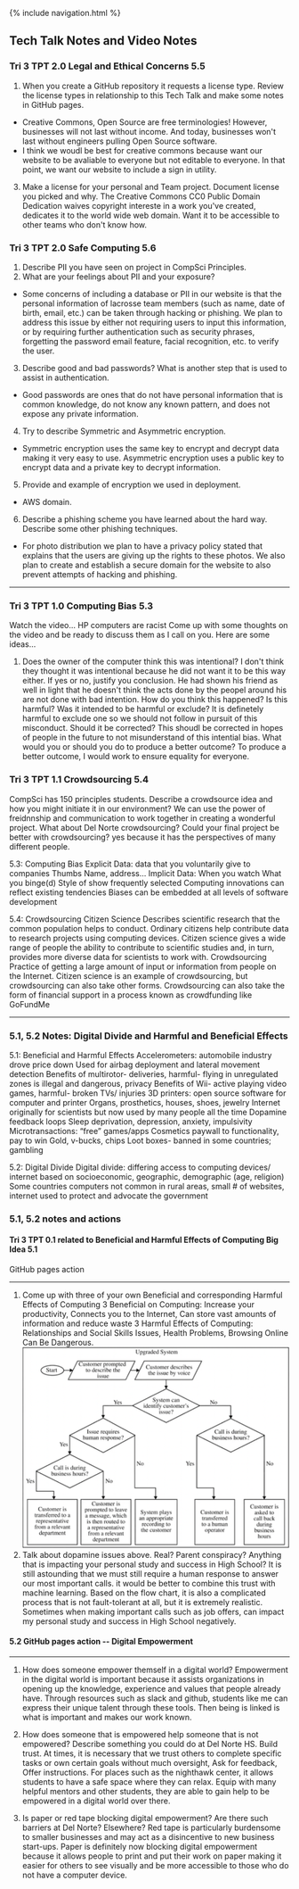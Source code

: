 {% include navigation.html %}

## Tech Talk Notes and Video Notes

### Tri 3 TPT 2.0 Legal and Ethical Concerns 5.5
1. When you create a GitHub repository it requests a license type. Review the license types in relationship to this Tech Talk and make some notes in GitHub pages.
- Creative Commons, Open Source are free terminologies! However, businesses will not last without income. And today, businesses won't last without engineers pulling Open Source software.
- I think we woudl be best for creative commons because want our website to be avaliable to everyone but not editable to everyone. In that point, we want our website to include a sign in utility.
3. Make a license for your personal and Team project. Document license you picked and why.
The Creative Commons CC0 Public Domain Dedication waives copyright intereste in a work you've created, dedicates it to the world wide web domain. Want it to be accessible to other teams who don't know how.

### Tri 3 TPT 2.0 Safe Computing 5.6
1. Describe PII you have seen on project in CompSci Principles.
2. What are your feelings about PII and your exposure?
- Some concerns of including a database or PII in our website is that the personal information of lacrosse team members (such as name, date of birth, email, etc.) can be taken through hacking or phishing. We plan to address this issue by either not requiring users to input this information, or by requiring further authentication  such as security phrases, forgetting the password email feature, facial recognition, etc. to verify the user. 
3. Describe good and bad passwords? What is another step that is used to assist in authentication.
- Good passwords are ones that do not have personal information that is common knowledge, do not know any known pattern, and does not expose any private information.
4. Try to describe Symmetric and Asymmetric encryption.
- Symmetric encryption uses the same key to encrypt and decrypt data making it very easy to use. Asymmetric encryption uses a public key to encrypt data and a private key to decrypt information.
5. Provide and example of encryption we used in deployment.
- AWS domain.
6. Describe a phishing scheme you have learned about the hard way. Describe some other phishing techniques.
- For photo distribution we plan to have a privacy policy stated that explains that the users are giving up the rights to these photos. We also plan to create and establish a secure domain for the website to also prevent attempts of hacking and phishing. 

***

### Tri 3 TPT 1.0 Computing Bias 5.3
Watch the video... HP computers are racist
Come up with some thoughts on the video and be ready to discuss them as I call on you. Here are some ideas...
1. Does the owner of the computer think this was intentional?
I don't think they thought it was intentional because he did not want it to be this way either. 
If yes or no, justify you conclusion.
He had shown his friend as well in light that he doesn't think the acts done by the peopel around his are not done with bad intention.
How do you think this happened?
Is this harmful? Was it intended to be harmful or exclude?
It is definetely harmful to exclude one so we should not follow in pursuit of this misconduct. 
Should it be corrected?
This shoudl be corrected in hopes of people in the future to not misunderstand of this intential bias.
What would you or should you do to produce a better outcome?
To produce a better outcome, I would work to ensure equality for everyone.

### Tri 3 TPT 1.1 Crowdsourcing 5.4
CompSci has 150 principles students. Describe a crowdsource idea and how you might initiate it in our environment?
We can use the power of freidnnship and communication to work together in creating a wonderful project.
What about Del Norte crowdsourcing? Could your final project be better with crowdsourcing?
yes because it has the perspectives of many different people.

5.3: Computing Bias
Explicit Data: data that you voluntarily give to companies
Thumbs
Name, address…
Implicit Data: 
When you watch
What you binge(d)
Style of show frequently selected
Computing innovations can reflect existing tendencies
Biases can be embedded at all levels of software development

5.4: Crowdsourcing
Citizen Science
Describes scientific research that the common population helps to conduct. Ordinary citizens help contribute data to research projects using computing devices. 
Citizen science gives a wide range of people the ability to contribute to scientific studies and, in turn, provides more diverse data for scientists to work with.
Crowdsourcing 
Practice of getting a large amount of input or information from people on the Internet.
Citizen science is an example of crowdsourcing, but crowdsourcing can also take other forms.
Crowdsourcing can also take the form of financial support in a process known as crowdfunding like GoFundMe

***

### 5.1, 5.2 Notes: Digital Divide and Harmful and Beneficial Effects
5.1: Beneficial and Harmful Effects
Accelerometers: automobile industry drove price down
Used for airbag deployment and lateral movement detection
Benefits of multirotor- deliveries, harmful- flying in unregulated zones is illegal and dangerous, privacy
Benefits of Wii- active playing video games, harmful- broken TVs/ injuries
3D printers: open source software for computer and printer
Organs, prosthetics, houses, shoes, jewelry
Internet originally for scientists but now used by many people all the time
Dopamine feedback loops
Sleep deprivation, depression, anxiety, impulsivity
Microtransactions: “free” games/apps
Cosmetics paywall to functionality, pay to win
Gold, v-bucks, chips
Loot boxes- banned in some countries; gambling

5.2: Digital Divide
Digital divide: differing access to computing devices/ internet based on socioeconomic, geographic, demographic (age, religion)
Some countries computers not common in rural areas, small # of websites, internet used to protect and advocate the government


### 5.1, 5.2 notes and actions
#### Tri 3 TPT 0.1 related to Beneficial and Harmful Effects of Computing Big Idea 5.1
GitHub pages action
***
1. Come up with three of your own Beneficial and corresponding Harmful Effects of Computing
    3 Beneficial on Computing: Increase your productivity, Connects you to the Internet, Can store vast amounts of information and reduce waste
    3 Harmful Effects of Computing: Relationships and Social Skills Issues, Health Problems, Browsing Online Can Be Dangerous. 
![2](https://github.com/christinlee367/christinlee367.github.io/blob/main/wikiDopanmine.png)
2. Talk about dopamine issues above. Real? Parent conspiracy? Anything that is impacting your personal study and success in High School?
    It is still astounding that we must still require a human response to answer our most important calls. it would be better to combine this trust with machine learning. Based on the flow chart, it is also a complicated process that is not fault-tolerant at all, but it is extremely realistic. Sometimes when making important calls such as job offers, can impact my personal study and success in High School negatively.

#### 5.2 GitHub pages action -- Digital Empowerment
***
1. How does someone empower themself in a digital world?
    Empowerment in the digital world is important because it assists organizations in opening up the knowledge, experience and values that people already have. Through resources such as slack and github, students like me can express their unique talent through these tools. Then being is linked is what is important and makes our work known.

2. How does someone that is empowered help someone that is not empowered? Describe something you could do at Del Norte HS.
   Build trust. At times, it is necessary that we trust others to complete specific tasks or own certain goals without much oversight, Ask for feedback, Offer instructions. For places such as the nighthawk center, it allows students to have a safe space where they can relax. Equip with many helpful mentors and other students, they are able to gain help to be empowered in a digital world over there.

3. Is paper or red tape blocking digital empowerment? Are there such barriers at Del Norte? Elsewhere?
Red tape is particularly burdensome to smaller businesses and may act as a disincentive to new business start-ups. Paper is definitely now blocking digital empowerment because it allows people to print and put their work on paper making it easier for others to see visually and be more accessible to those who do not have a computer device.
